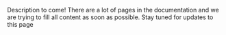Description to come! There are a lot of pages in the documentation and we are trying to fill all content as soon as possible. Stay tuned for updates to this page
